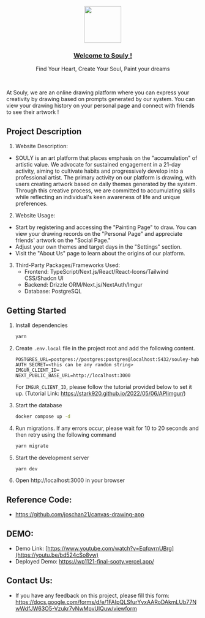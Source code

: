 <p align="center">
  <a href="https://wp1121-final-sooty.vercel.app/">
    <img src="https://github.com/passerbyK/wp1121-final/blob/main/public/Logo_new.png" height="96">
    <h3 align="center">Welcome to Souly !</h3>
  </a>
</p>

<p align="center">
  Find Your Heart, Create Your Soul, Paint your dreams
</p>

<br/>

At Souly, we are an online drawing platform where you can express your creativity by drawing based on prompts generated by our system. You can view your drawing history on your personal page and connect with friends to see their artwork !

## Project Description

1. Website Description:

- SOULY is an art platform that places emphasis on the "accumulation" of artistic value. We advocate for sustained engagement in a 21-day activity, aiming to cultivate habits and progressively develop into a professional artist. The primary activity on our platform is drawing, with users creating artwork based on daily themes generated by the system. Through this creative process, we are committed to accumulating skills while reflecting an individual's keen awareness of life and unique preferences.

2. Website Usage:

- Start by registering and accessing the "Painting Page" to draw. You can view your drawing records on the "Personal Page" and appreciate friends' artwork on the "Social Page."
- Adjust your own themes and target days in the "Settings" section.
- Visit the "About Us" page to learn about the origins of our platform.

3. Third-Party Packages/Frameworks Used:
   - Frontend: TypeScript/Next.js/React/React-Icons/Tailwind CSS/Shadcn UI
   - Backend: Drizzle ORM/Next.js/NextAuth/Imgur
   - Database: PostgreSQL

## Getting Started

1. Install dependencies

   ```bash
   yarn
   ```

2. Create `.env.local` file in the project root and add the following content.

   ```text
   POSTGRES_URL=postgres://postgres:postgres@localhost:5432/souley-hub
   AUTH_SECRET=<this can be any random string>
   IMGUR_CLIENT_ID=
   NEXT_PUBLIC_BASE_URL=http://localhost:3000
   ```

   For `IMGUR_CLIENT_ID`, please follow the tutorial provided below to set it up.
   (Tutorial Link: https://stark920.github.io/2022/05/06/APIimgur/)

3. Start the database

   ```bash
   docker compose up -d
   ```

4. Run migrations. If any errors occur, please wait for 10 to 20 seconds and then retry using the following command

   ```bash
   yarn migrate
   ```

5. Start the development server

   ```bash
   yarn dev
   ```

6. Open http://localhost:3000 in your browser

## Reference Code:

- https://github.com/joschan21/canvas-drawing-app

## DEMO:

- Demo Link: [https://www.youtube.com/watch?v=EqfqvrnUBrg](https://youtu.be/bd524cSo8vw)
- Deployed Demo: https://wp1121-final-sooty.vercel.app/

## Contact Us:

- If you have any feedback on this project, please fill this form: https://docs.google.com/forms/d/e/1FAIpQLSfurYvxAARoDAkmLUb77NwWdfJW63O5-Vzukr7vNwMpvUlQuw/viewform
